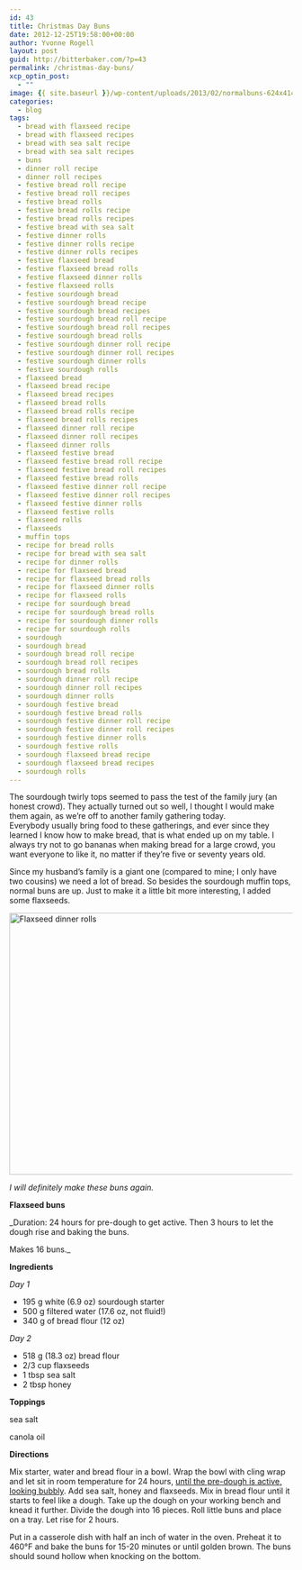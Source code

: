```yaml
---
id: 43
title: Christmas Day Buns
date: 2012-12-25T19:58:00+00:00
author: Yvonne Rogell
layout: post
guid: http://bitterbaker.com/?p=43
permalink: /christmas-day-buns/
xcp_optin_post:
  - ""
image: {{ site.baseurl }}/wp-content/uploads/2013/02/normalbuns-624x414.jpg
categories:
  - blog
tags:
  - bread with flaxseed recipe
  - bread with flaxseed recipes
  - bread with sea salt recipe
  - bread with sea salt recipes
  - buns
  - dinner roll recipe
  - dinner roll recipes
  - festive bread roll recipe
  - festive bread roll recipes
  - festive bread rolls
  - festive bread rolls recipe
  - festive bread rolls recipes
  - festive bread with sea salt
  - festive dinner rolls
  - festive dinner rolls recipe
  - festive dinner rolls recipes
  - festive flaxseed bread
  - festive flaxseed bread rolls
  - festive flaxseed dinner rolls
  - festive flaxseed rolls
  - festive sourdough bread
  - festive sourdough bread recipe
  - festive sourdough bread recipes
  - festive sourdough bread roll recipe
  - festive sourdough bread roll recipes
  - festive sourdough bread rolls
  - festive sourdough dinner roll recipe
  - festive sourdough dinner roll recipes
  - festive sourdough dinner rolls
  - festive sourdough rolls
  - flaxseed bread
  - flaxseed bread recipe
  - flaxseed bread recipes
  - flaxseed bread rolls
  - flaxseed bread rolls recipe
  - flaxseed bread rolls recipes
  - flaxseed dinner roll recipe
  - flaxseed dinner roll recipes
  - flaxseed dinner rolls
  - flaxseed festive bread
  - flaxseed festive bread roll recipe
  - flaxseed festive bread roll recipes
  - flaxseed festive bread rolls
  - flaxseed festive dinner roll recipe
  - flaxseed festive dinner roll recipes
  - flaxseed festive dinner rolls
  - flaxseed festive rolls
  - flaxseed rolls
  - flaxseeds
  - muffin tops
  - recipe for bread rolls
  - recipe for bread with sea salt
  - recipe for dinner rolls
  - recipe for flaxseed bread
  - recipe for flaxseed bread rolls
  - recipe for flaxseed dinner rolls
  - recipe for flaxseed rolls
  - recipe for sourdough bread
  - recipe for sourdough bread rolls
  - recipe for sourdough dinner rolls
  - recipe for sourdough rolls
  - sourdough
  - sourdough bread
  - sourdough bread roll recipe
  - sourdough bread roll recipes
  - sourdough bread rolls
  - sourdough dinner roll recipe
  - sourdough dinner roll recipes
  - sourdough dinner rolls
  - sourdough festive bread
  - sourdough festive bread rolls
  - sourdough festive dinner roll recipe
  - sourdough festive dinner roll recipes
  - sourdough festive dinner rolls
  - sourdough festive rolls
  - sourdough flaxseed bread recipe
  - sourdough flaxseed bread recipes
  - sourdough rolls
---
```

<p style="text-align: left;">
  The sourdough twirly tops seemed to pass the test of the family jury (an honest crowd). They actually turned out so well, I thought I would make them again, as we&#8217;re off to another family gathering today.<br /> Everybody usually bring food to these gatherings, and ever since they learned I know how to make bread, that is what ended up on my table. I always try not to go bananas when making bread for a large crowd, you want everyone to like it, no matter if they&#8217;re five or seventy years old.
</p>

Since my husband’s family is a giant one (compared to mine; I only have two cousins) we need a lot of bread. So besides the sourdough muffin tops, normal buns are up. Just to make it a little bit more interesting, I added some flaxseeds.

[<img class="pinthis" title="Flaxseed dinner rolls | bitterbaker.com" alt="Flaxseed dinner rolls " src="http://bitterbaker.com/images/normalbuns.jpg" width="700" height="465" />](http://bitterbaker.com/?p=143)
  
_I will definitely make these buns again._ 

**Flaxseed buns**

_Duration: 24 hours for pre-dough to get active. Then 3 hours to let the dough rise and baking the buns.
  
Makes 16 buns._

**Ingredients**
  
_Day 1_

  * 195 g white (6.9 oz) sourdough starter
  * 500 g filtered water (17.6 oz, not fluid!)
  * 340 g of bread flour (12 oz)

_Day 2_

  * 518 g (18.3 oz) bread flour
  * 2/3 cup flaxseeds
  * 1 tbsp sea salt
  * 2 tbsp honey

**Toppings**
  
sea salt
  
canola oil

**Directions**
  
Mix starter, water and bread flour in a bowl. Wrap the bowl with cling wrap and let sit in room temperature for 24 hours, <a title="What an active pre-dough looks like" href="/what-an-active-pre-dough-looks-like/" target="_blank">until the pre-dough is active, looking bubbly</a>. Add sea salt, honey and flaxseeds. Mix in bread flour until it starts to feel like a dough. Take up the dough on your working bench and knead it further. Divide the dough into 16 pieces. Roll little buns and place on a tray. Let rise for 2 hours.

Put in a casserole dish with half an inch of water in the oven. Preheat it to 460°F and bake the buns for 15-20 minutes or until golden brown. The buns should sound hollow when knocking on the bottom.